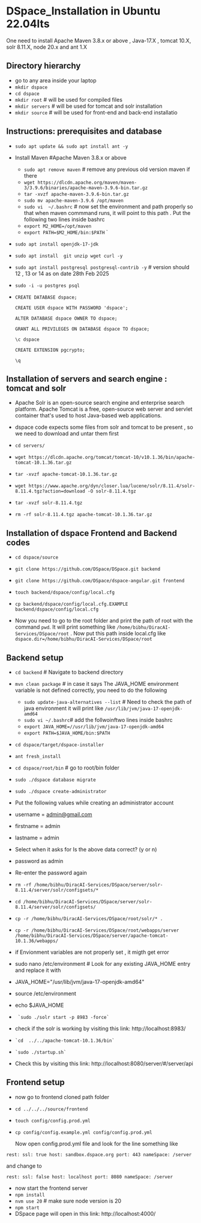 # DSpace_Installation in Ubuntu 22.04lts

 One need to install Apache Maven 3.8.x or above  , Java-17.X , tomcat 10.X, solr 8.11.X, node 20.x and ant 1.X

 ## Directory hierarchy
   -  go to any area inside your laptop 
   -  `mkdir dspace`
   -  `cd dspace`
   -  `mkdir root` # will be used for compiled files
   -  `mkdir servers` # will be used for tomcat and solr installation
   -  `mkdir source`  # will be used for front-end and back-end installatio

 ## Instructions: prerequisites and database 
 -   `sudo apt update && sudo apt install ant -y`
 -    Install Maven #Apache Maven 3.8.x or above
      -  `sudo apt remove maven` # remove any previous old version maven if there
      -  `wget https://dlcdn.apache.org/maven/maven-3/3.9.6/binaries/apache-maven-3.9.6-bin.tar.gz`
      -  `tar -xvzf apache-maven-3.9.6-bin.tar.gz`
      -  `sudo mv apache-maven-3.9.6 /opt/maven`
      -   `sudo vi  ~/.bashrc` # now set the environment and path properly so that when maven commmand runs, it will point to this path . Put the following two lines inside bashrc
      -   `export M2_HOME=/opt/maven`
      -   `export PATH=$M2_HOME/bin:$PATH`
`   
 -   `sudo apt install openjdk-17-jdk`
 -   `sudo apt install  git unzip wget curl -y`
 -   `sudo apt install postgresql postgresql-contrib -y`  # version should 12 , 13 or 14 as on date 28th Feb 2025
 -   `sudo -i -u postgres psql`
 -   `CREATE DATABASE dspace;`
   
     `CREATE USER dspace WITH PASSWORD 'dspace';`
    
     `ALTER DATABASE dspace OWNER TO dspace;`
    
     `GRANT ALL PRIVILEGES ON DATABASE dspace TO dspace;`
     
     `\c dspace`
     
     `CREATE EXTENSION pgcrypto;`
     
     `\q`
     

## Installation of  servers and search engine :  tomcat and solr
-   Apache Solr is an open-source search engine and enterprise search platform. Apache Tomcat is a free, open-source web server and servlet container that's used to host Java-based web applications.
-   dspace code expects some files from solr and tomcat to be present , so we need to download and untar them first
-   `cd servers/`

-   `wget https://dlcdn.apache.org/tomcat/tomcat-10/v10.1.36/bin/apache-tomcat-10.1.36.tar.gz`
-   `tar -xvzf apache-tomcat-10.1.36.tar.gz`

-   `wget https://www.apache.org/dyn/closer.lua/lucene/solr/8.11.4/solr-8.11.4.tgz?action=download -O solr-8.11.4.tgz`
-   `tar -xvzf solr-8.11.4.tgz`

-   `rm -rf solr-8.11.4.tgz apache-tomcat-10.1.36.tar.gz`




## Installation of dspace  Frontend and Backend codes

-   `cd dspace/source`
  
-   `git clone https://github.com/DSpace/DSpace.git backend`
  
-   `git clone https://github.com/DSpace/dspace-angular.git frontend`
  
-   `touch backend/dspace/config/local.cfg`
  
-   `cp backend/dspace/config/local.cfg.EXAMPLE backend/dspace/config/local.cfg`
  
-    Now you need to go to the root folder and print the path of root with the command `pwd`. It will print something like `/home/bibhu/DiracAI-Services/DSpace/root` . Now put this path inside local.cfg  like `dspace.dir=/home/bibhu/DiracAI-Services/DSpace/root`

## Backend setup

-   `cd backend` # Navigate to backend directory 
-   `mvn clean package`  # in case it says The JAVA_HOME environment variable is not defined correctly, you need to do the following
      -  `sudo update-java-alternatives --list`  # Need to check the path of java environment  it will print like `/usr/lib/jvm/java-17-openjdk-amd64`
      -  `sudo vi ~/.bashrc`# add the follwoinftwo lines inside bashrc
      -  `export JAVA_HOME=//usr/lib/jvm/java-17-openjdk-amd64`
      -  `export PATH=$JAVA_HOME/bin:$PATH`

-    `cd dspace/target/dspace-installer`
-    `ant fresh_install` 

-    `cd dspace/root/bin` # go to root/bin folder
-    `sudo ./dspace database migrate`
-    `sudo ./dspace create-administrator`
-    Put the following values while creating an administrator account
-    username = admin@gmail.com
-    firstname = admin
-    lastname = admin
-    Select  when it asks for Is the above data correct? (y or n)
-    password as admin
-    Re-enter the password again
-    `rm -rf /home/bibhu/DiracAI-Services/DSpace/server/solr-8.11.4/server/solr/configsets/*`
-    `cd /home/bibhu/DiracAI-Services/DSpace/server/solr-8.11.4/server/solr/configsets/`
-    `cp -r /home/bibhu/DiracAI-Services/DSpace/root/solr/* .`
-    `cp -r /home/bibhu/DiracAI-Services/DSpace/root/webapps/server /home/bibhu/DiracAI-Services/DSpace/server/apache-tomcat-10.1.36/webapps/`

-  if Envionment variables are not properly set , it migth get error
-  sudo nano /etc/environment  # Look for any existing JAVA_HOME entry and replace it with
-  JAVA_HOME="/usr/lib/jvm/java-17-openjdk-amd64"
-  source /etc/environment
-  echo $JAVA_HOME

 



-      `sudo ./solr start -p 8983 -force`
-    check if the solr is working by visiting this link: http://localhost:8983/

-     `cd  ../../apache-tomcat-10.1.36/bin`

-     `sudo ./startup.sh`
-   Check this by visiting this link: http://localhost:8080/server/#/server/api
## Frontend setup

-  now go to frontend cloned path folder

-  `cd ../../../source/frontend`

-  `touch config/config.prod.yml`

- `cp config/config.example.yml config/config.prod.yml`

  Now open config.prod.yml file and look for the line something like

 `rest:
  ssl: true
  host: sandbox.dspace.org
  port: 443
  nameSpace: /server`

  and change to 

  `rest:
  ssl: false
  host: localhost
  port: 8080
  nameSpace: /server`

  - now start the frontend server
  - `npm install`
  - `nvm use 20` # make sure node version is 20
  - `npm start`
  -  DSpace page will open in this link: http://localhost:4000/

   
   
   
   



    



